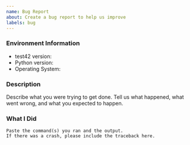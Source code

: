 ```yaml
---
name: Bug Report
about: Create a bug report to help us improve
labels: bug
---
```


<!-- Please search existing issues to avoid creating duplicates. -->

### Environment Information

-   test42 version:
-   Python version:
-   Operating System:

### Description

Describe what you were trying to get done.
Tell us what happened, what went wrong, and what you expected to happen.

### What I Did

```
Paste the command(s) you ran and the output.
If there was a crash, please include the traceback here.
```
